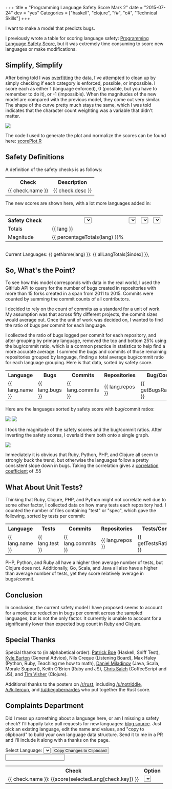 +++
title = "Programming Language Safety Score Mark 2"
date = "2015-07-24"
dev = "yes"
Categories = ["haskell", "clojure", "f#", "c#", "Technical Skills"]
+++

<script src="https://ajax.googleapis.com/ajax/libs/angularjs/1.3.14/angular.min.js"></script>
<script src="/javascripts/sliders2.js"></script>

I want to make a model that predicts bugs.

I previously wrote a table for scoring language safety:
<a href="/programming-language-safety-algorithm">Programming Language Safety Score</a>,
but it was extremely time consuming to score new languages or make modifications.

## Simplify, Simplify

After being told I was [overfitting](https://en.wikipedia.org/wiki/Overfitting)
the data, I've attempted to clean up by simply checking if each category is
enforced, possible, or impossible. I score each as either 1 (language enforced),
0 (possible, but you have to remember to do it), or -1 (impossible). When the
magnitudes of the new model are compared with the previous model, they come out
very similar. The shape of the curve pretty much stays the same, which I was
told indicates that the character count weighting was a variable that didn't
matter.

<img src="/images/rplot.jpg"></img>

The code I used to generate the plot and normalize the scores can be found here:
[scorePlot.R](https://github.com/steveshogren/datasciencecoursera/blob/817dec79e36b6e9a6c5a8fd5700aff7cc394b9d4/scoreplot.R)

## Safety Definitions

A definition of the safety checks is as follows:

<div ng-app="TableApp2">
<div ng-controller="TableCtrl">
<table class="langtable">
<tr><th>Check</th> <th>Description</th></tr>
<tr ng-repeat="check in langChecks">
<td>{{ check.name }} </td>
<td> {{ check.desc }}  </td>
</tr>
</table>

The new scores are shown here, with a lot more languages added in:

<p class="lead">
<div style="overflow-x:scroll">
<table class="langtable">
<tr>
<th>Safety Check</th>
<th></th>
<th>
<select ng-options="getName(lang) for lang in allLanguages" ng-model="languages[0]"></select>
</th>
<th>
<select ng-options="getName(lang) for lang in allLanguages" ng-model="languages[1]"></select>
</th>
<th>
<select ng-options="getName(lang) for lang in allLanguages" ng-model="languages[2]"></select>
</th>
<th>
<select ng-options="getName(lang) for lang in allLanguages" ng-model="languages[3]"></select>
</th>
</tr>
<tr ng-repeat="check in langChecks" score-row name="check.name" row-key="check.key"></tr>
<tr class="totals"><td>Totals</td>
<td></td>
<td ng-repeat="lang in langTotals track by $index">
{{ lang }}
</td>
</tr>
<tr class="totals"><td>Magnitude</td>
<td></td>
<td ng-repeat="lang in langTotals track by $index">
{{ percentageTotals(lang) }}%
</td>
</tr>
</table>
</div>

Current Languages:
<span ng-repeat="lang in allLanguages">
{{ getName(lang) }}: {{ allLangTotals[$index] }},
</select>


## So, What's the Point?

To see how this model corresponds with data in the real world, I used the GitHub
API to query for the number of bugs created in repositories with more than 15
forks created in a span from 2011 to 2015. Commits were counted by summing the
commit counts of all contributors.

I decided to rely on the count of commits as a standard for a unit of work. My
assumption was that across fifty different projects, the commit sizes would
average out. Once the unit of work was decided on, I wanted to find the ratio of
bugs per commit for each language.

I collected the ratio of bugs logged per commit for each repository, and after
grouping by primary language, removed the top and bottom 25% using the
bug/commit ratio, which is a common practice in statistics to help find a more
accurate average. I summed the bugs and commits of those remaining repositories
grouped by language, finding a total average bug/commit ratio for each language
grouping. Here is that data, sorted by safety score.

<table class="langtable">
<tr><th>Language</th>
<th>Bugs</th>
<th>Commits</th>
<th>Repositories</th>
<th>Bug/Commits</th>
<tr ng-repeat="lang in languageRatios">
<td>{{ lang.name }} </td>
<td>{{ lang.bugs }} </td>
<td>{{ lang.commits }} </td>
<td>{{ lang.repos }} </td>
<td>{{ getBugsRatio(lang) }} </td>
</tr>
</table>

Here are the languages sorted by safety score with bug/commit ratios:

<img src="/images/errorChart.jpg"></img>
<img src="/images/bugsAverage.jpg"></img>

I took the magnitude of the safety scores and the bug/commit ratios. After
inverting the safety scores, I overlaid them both onto a single graph.

<img src="/images/bothMags.jpg"></img>

Immediately it is obvious that Ruby, Python, PHP, and Clojure all seem to strongly
buck the trend, but otherwise the languages follow a pretty consistent slope
down in bugs. Taking the correlation gives a
[correlation coefficient](https://en.wikipedia.org/wiki/Pearson_product-moment_correlation_coefficient)
of .55

## What About Unit Tests?

Thinking that Ruby, Clojure, PHP, and Python might not correlate well due to some
other factor, I collected data on how many tests each repository had. I counted
the number of files containing "test" or "spec", which gave the following,
sorted by tests per commit:

<table class="langtable">
<tr><th>Language</th>
<th>Tests</th>
<th>Commits</th>
<th>Repositories</th>
<th>Tests/Commits</th></tr>
<tr ng-repeat="lang in sorter(languageRatios)">
<td>{{ lang.name }} </td>
<td>{{ lang.test }} </td>
<td>{{ lang.commits }} </td>
<td>{{ lang.repos }} </td>
<td>{{ getTestsRatio(lang) }} </td>
</tr>
</table>

PHP, Python, and Ruby all have a higher then average number of tests, but
Clojure does not. Additionally, Go, Scala, and Java all also have a higher than
average number of tests, yet they score relatively average in bugs/commit.

## Conclusion

In conclusion, the current safety model I have proposed seems to account for a
moderate reduction in bugs per commit across the sampled languages, but is not
the only factor. It currently is unable to account for a significantly lower
than expected bug count in Ruby and Clojure.

## Special Thanks

Special thanks to (in alphabetical order):
[Patrick Boe](https://twitter.com/traffichazard/) (Haskell, Sniff Test),
[Kyle Burton](http://asymmetrical-view.com/) (General Advice),
Nils Creque (Listening Board),
Max Haley (Python, Ruby, Teaching me how to math),
[Daniel Miladinov](https://github.com/danielmiladinov) (Java, Scala, Morale Support),
Keith O'Brien (Ruby and JS),
[Chris Salch](https://github.com/arlaneenalra) (CoffeeScript and JS),
and [Tim Visher](https://github.com/timvisher) (Clojure).

Additional thanks to the posters on
[/r/rust](https://www.reddit.com/r/rust/comments/3egx49/language_safety_score_mark_2/),
including [/u/notriddle](https://www.reddit.com/user/notriddle),
[/u/killercup](https://www.reddit.com/user/killercup), and
[/u/diegobernardes](https://www.reddit.com/user/diegobernardes) who put together the Rust score.


## Complaints Department

Did I mess up something about a language here, or am I missing a safety check? I'll happily take pull
requests for new languages:
[blog source](https://github.com/steveshogren/blog-source/blob/master/source/javascripts/sliders2.js). Just
pick an existing language, edit the name and values, and "copy to clipboard" to
build your own language data structure. Send it to me in a PR and I'll include
it along with a thanks on the page.

<div ng-show="showRealName">
<span>Select Language:
<select ng-options="lang.name for lang in allLanguages" ng-model="selectedLang"></select>
<button ng-click="copyToClipboard(selectedLang)">Copy Changes to Clipboard</button>
</span>
<span><input ng-model="selectedLang.name"></input></span>
<table class="langtable">
<tr><th>Check</th><th>Option</th></tr>
<tr ng-repeat="check in langChecks">
<td style="background-color:{{scoreClass(score(selectedLang[check.key]))}} ">
{{ check.name }}: {{score(selectedLang[check.key]) }}
</td>
<td>
<select ng-options="enforcedNice(e) for e in enforcedTypes" ng-model="selectedLang[check.key].enforced"></select>
</td>
</tr>
</table>
</div>
</div>
</div>
</div>
